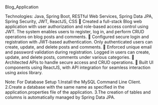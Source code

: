 Blog_Application

Technologies: Java, Spring Boot, RESTful Web Services, Spring Data JPA, Spring Security, JWT, ReactJS, CSS
 Created a full-stack Blog web application with user authorization and role-based access control using JWT. The system enables users to register, log in, and perform CRUD operations on blog posts and comments.
 Configured secure login and registration with JWT-based authentication. Only authenticated users can create, update, and delete posts and comments.
 Enforced unique email and password validation during registration. Logged in users can create, update, and delete posts, comments under various categories.
 Architected APIs to handle secure access and CRUD operations.
 Built UI components using ReactJS, with API integration for seamless interaction using axios library.

Note: For Database Setup 
1.Install the MySQL Command Line Client. 
2.Create a database with the same name as specified in the application.properties file of the application. 
3.The creation of tables and columns is automatically managed by Spring Data JPA.
 
